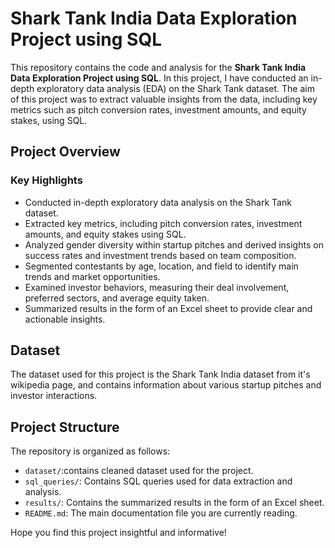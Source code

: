 # Shark Tank India Data Exploration Project using SQL

This repository contains the code and analysis for the **Shark Tank India Data Exploration Project using SQL**. In this project, I have conducted an in-depth exploratory data analysis (EDA) on the Shark Tank dataset. The aim of this project was to extract valuable insights from the data, including key metrics such as pitch conversion rates, investment amounts, and equity stakes, using SQL.

## Project Overview

### Key Highlights

- Conducted in-depth exploratory data analysis on the Shark Tank dataset.
- Extracted key metrics, including pitch conversion rates, investment amounts, and equity stakes using SQL.
- Analyzed gender diversity within startup pitches and derived insights on success rates and investment trends based on team composition.
- Segmented contestants by age, location, and field to identify main trends and market opportunities.
- Examined investor behaviors, measuring their deal involvement, preferred sectors, and average equity taken.
- Summarized results in the form of an Excel sheet to provide clear and actionable insights.

## Dataset

The dataset used for this project is the Shark Tank India dataset from it's wikipedia page, and contains information about various startup pitches and investor interactions.

## Project Structure

The repository is organized as follows:
- `dataset/`:contains cleaned dataset used for the project.
- `sql_queries/`: Contains SQL queries used for data extraction and analysis.
- `results/`: Contains the summarized results in the form of an Excel sheet.
- `README.md`: The main documentation file you are currently reading.

Hope you find this project insightful and informative!
